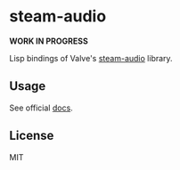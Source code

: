 # steam-audio

**WORK IN PROGRESS**

Lisp bindings of Valve's [steam-audio](https://valvesoftware.github.io/steam-audio/) library.

## Usage

See official [docs](https://valvesoftware.github.io/steam-audio/doc/capi/index.html).

## License

MIT

